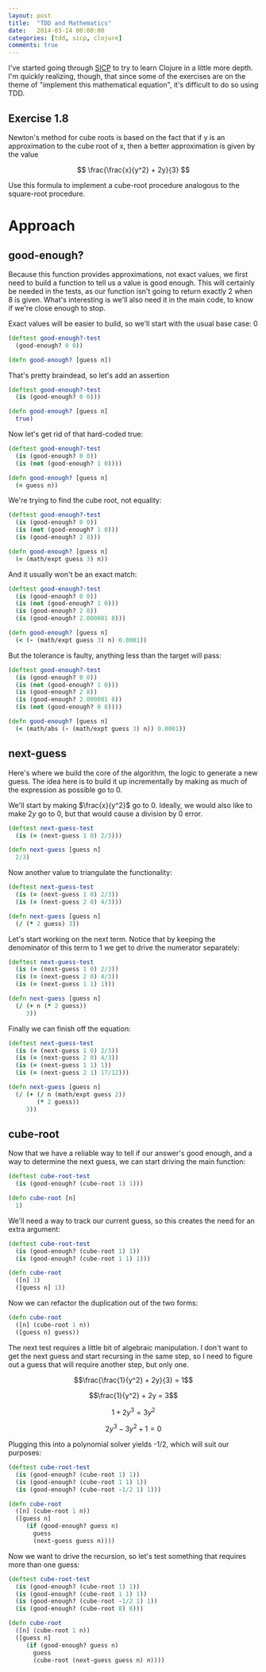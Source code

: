 ```yaml
---
layout: post
title:  "TDD and Mathematics"
date:   2014-03-14 00:00:00
categories: [tdd, sicp, clojure]
comments: true
---
```


I've started going through
[SICP](http://mitpress.mit.edu/sicp/full-text/book/book.html) to try to learn
Clojure in a little more depth.  I'm quickly realizing, though, that since some
of the exercises are on the theme of "implement this mathematical equation",
it's difficult to do so using TDD.

Exercise 1.8
------------

Newton's method for cube roots is based on the fact that if y is an
approximation to the cube root of x, then a better approximation is given by the
value 

$$
\frac{\frac{x}{y^2} + 2y}{3}
$$

Use this formula to implement a cube-root procedure analogous to the square-root
procedure.

Approach
========

good-enough?
------------

Because this function provides approximations, not exact values, we first need
to build a function to tell us a value is good enough.  This will certainly be
needed in the tests, as our function isn't going to return exactly 2 when 8 is
given.  What's interesting is we'll also need it in the main code, to know if
we're close enough to stop.

Exact values will be easier to build, so we'll start with the usual base case: 0

``` clojure
(deftest good-enough?-test
  (good-enough? 0 0))

(defn good-enough? [guess n])
```

That's pretty braindead, so let's add an assertion

``` clojure
(deftest good-enough?-test
  (is (good-enough? 0 0)))

(defn good-enough? [guess n]
  true)
```

Now let's get rid of that hard-coded true:

``` clojure
(deftest good-enough?-test
  (is (good-enough? 0 0))
  (is (not (good-enough? 1 0))))

(defn good-enough? [guess n]
  (= guess n))
```

We're trying to find the cube root, not equality:

``` clojure
(deftest good-enough?-test
  (is (good-enough? 0 0))
  (is (not (good-enough? 1 0)))
  (is (good-enough? 2 8)))

(defn good-enough? [guess n]
  (= (math/expt guess 3) n))
```

And it usually won't be an exact match:

``` clojure
(deftest good-enough?-test
  (is (good-enough? 0 0))
  (is (not (good-enough? 1 0)))
  (is (good-enough? 2 8))
  (is (good-enough? 2.000001 8)))

(defn good-enough? [guess n]
  (< (- (math/expt guess 3) n) 0.0001))
```

But the tolerance is faulty, anything less than the target will pass:

``` clojure
(deftest good-enough?-test
  (is (good-enough? 0 0))
  (is (not (good-enough? 1 0)))
  (is (good-enough? 2 8))
  (is (good-enough? 2.000001 8))
  (is (not (good-enough? 0 8))))

(defn good-enough? [guess n]
  (< (math/abs (- (math/expt guess 3) n)) 0.0001))
```

next-guess
----------

Here's where we build the core of the algorithm, the logic to generate a new
guess.  The idea here is to build it up incrementally by making as much of the
expression as possible go to 0.

We'll start by making $\frac{x}{y^2}$ go to 0.  Ideally, we would also like to
make $2y$ go to 0, but that would cause a division by 0 error.

``` clojure
(deftest next-guess-test
  (is (= (next-guess 1 0) 2/3)))

(defn next-guess [guess n]
  2/3)
```

Now another value to triangulate the functionality:

``` clojure
(deftest next-guess-test
  (is (= (next-guess 1 0) 2/3))
  (is (= (next-guess 2 0) 4/3)))

(defn next-guess [guess n]
  (/ (* 2 guess) 3))
```

Let's start working on the next term.  Notice that by keeping the denominator of
this term to 1 we get to drive the numerator separately:

``` clojure
(deftest next-guess-test
  (is (= (next-guess 1 0) 2/3))
  (is (= (next-guess 2 0) 4/3))
  (is (= (next-guess 1 1) 1)))

(defn next-guess [guess n]
  (/ (+ n (* 2 guess))
	 3))
```

Finally we can finish off the equation:

``` clojure
(deftest next-guess-test
  (is (= (next-guess 1 0) 2/3))
  (is (= (next-guess 2 0) 4/3))
  (is (= (next-guess 1 1) 1))
  (is (= (next-guess 2 1) 17/12)))

(defn next-guess [guess n]
  (/ (+ (/ n (math/expt guess 2))
		(* 2 guess))
	 3))
```

cube-root
---------

Now that we have a reliable way to tell if our answer's good enough, and a way
to determine the next guess, we can start driving the main function:

``` clojure
(deftest cube-root-test
  (is (good-enough? (cube-root 1) 1)))

(defn cube-root [n]
  1)
```

We'll need a way to track our current guess, so this creates the need for an
extra argument:

``` clojure
(deftest cube-root-test
  (is (good-enough? (cube-root 1) 1))
  (is (good-enough? (cube-root 1 1) 1)))

(defn cube-root
  ([n] 1)
  ([guess n] 1))
```

Now we can refactor the duplication out of the two forms:

``` clojure
(defn cube-root
  ([n] (cube-root 1 n))
  ([guess n] guess))
```

The next test requires a little bit of algebraic manipulation.  I don't want to
get the next guess and start recursing in the same step, so I need to figure out
a guess that will require another step, but only one.

$$\frac{\frac{1}{y^2} + 2y}{3} = 1$$

$$\frac{1}{y^2} + 2y = 3$$

$$1 + 2y^3 = 3y^2$$

$$2y^3 - 3y^2 + 1 = 0$$

Plugging this into a polynomial solver yields -1/2, which will suit our
purposes:

``` clojure
(deftest cube-root-test
  (is (good-enough? (cube-root 1) 1))
  (is (good-enough? (cube-root 1 1) 1))
  (is (good-enough? (cube-root -1/2 1) 1)))

(defn cube-root
  ([n] (cube-root 1 n))
  ([guess n]
	 (if (good-enough? guess n)
	   guess
	   (next-guess guess n))))
```

Now we want to drive the recursion, so let's test something that requires more
than one guess:

``` clojure
(deftest cube-root-test
  (is (good-enough? (cube-root 1) 1))
  (is (good-enough? (cube-root 1 1) 1))
  (is (good-enough? (cube-root -1/2 1) 1))
  (is (good-enough? (cube-root 8) 8)))

(defn cube-root
  ([n] (cube-root 1 n))
  ([guess n]
	 (if (good-enough? guess n)
	   guess
	   (cube-root (next-guess guess n) n))))
```
